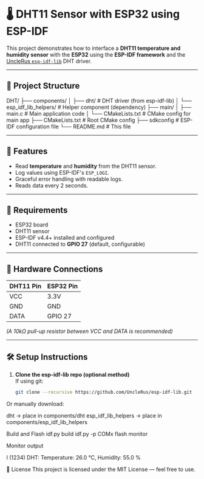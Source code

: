 # 🌡️ DHT11 Sensor with ESP32 using ESP-IDF

This project demonstrates how to interface a **DHT11 temperature and humidity sensor** with the **ESP32** using the **ESP-IDF framework** and the [UncleRus `esp-idf-lib`](https://github.com/UncleRus/esp-idf-lib) DHT driver.

---

## 📁 Project Structure

DHT/
├── components/
│ ├── dht/ # DHT driver (from esp-idf-lib)
│ └── esp_idf_lib_helpers/ # Helper component (dependency)
├── main/
│ ├── main.c # Main application code
│ └── CMakeLists.txt # CMake config for main app
├── CMakeLists.txt # Root CMake config
├── sdkconfig # ESP-IDF configuration file
└── README.md # This file

---

## 🚀 Features

- Read **temperature** and **humidity** from the DHT11 sensor.
- Log values using ESP-IDF's `ESP_LOGI`.
- Graceful error handling with readable logs.
- Reads data every 2 seconds.

---

## 🧰 Requirements

- ESP32 board
- DHT11 sensor
- ESP-IDF v4.4+ installed and configured
- DHT11 connected to **GPIO 27** (default, configurable)

---

## 🔧 Hardware Connections

| DHT11 Pin | ESP32 Pin |
|-----------|-----------|
| VCC       | 3.3V      |
| GND       | GND       |
| DATA      | GPIO 27   |

*(A 10kΩ pull-up resistor between VCC and DATA is recommended)*

---

## 🛠️ Setup Instructions

1. **Clone the esp-idf-lib repo (optional method)**  
   If using git:
   ```bash
   git clone --recursive https://github.com/UncleRus/esp-idf-lib.git

Or manually download:

dht → place in components/dht
esp_idf_lib_helpers → place in components/esp_idf_lib_helpers

Build and Flash
idf.py build
idf.py -p COMx flash monitor


Monitor output

I (1234) DHT: Temperature: 26.0 °C, Humidity: 55.0 %

📄 License
This project is licensed under the MIT License — feel free to use.